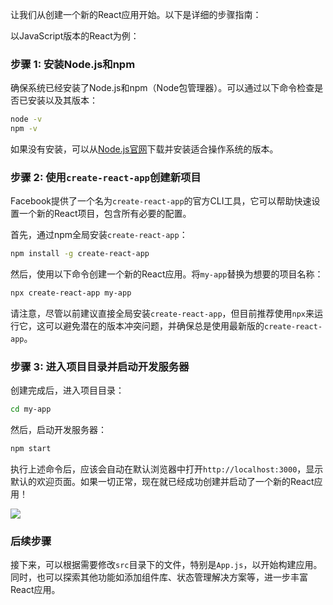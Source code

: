 让我们从创建一个新的React应用开始。以下是详细的步骤指南：

以JavaScript版本的React为例：

### 步骤 1: 安装Node.js和npm

确保系统已经安装了Node.js和npm（Node包管理器）。可以通过以下命令检查是否已安装以及其版本：

```bash
node -v
npm -v
```

如果没有安装，可以从[Node.js官网](https://nodejs.org/)下载并安装适合操作系统的版本。

### 步骤 2: 使用`create-react-app`创建新项目

Facebook提供了一个名为`create-react-app`的官方CLI工具，它可以帮助快速设置一个新的React项目，包含所有必要的配置。

首先，通过npm全局安装`create-react-app`：

```bash
npm install -g create-react-app
```

然后，使用以下命令创建一个新的React应用。将`my-app`替换为想要的项目名称：

```bash
npx create-react-app my-app
```

请注意，尽管以前建议直接全局安装`create-react-app`，但目前推荐使用`npx`来运行它，这可以避免潜在的版本冲突问题，并确保总是使用最新版的`create-react-app`。

### 步骤 3: 进入项目目录并启动开发服务器

创建完成后，进入项目目录：

```bash
cd my-app
```

然后，启动开发服务器：

```bash
npm start
```

执行上述命令后，应该会自动在默认浏览器中打开`http://localhost:3000`，显示默认的欢迎页面。如果一切正常，现在就已经成功创建并启动了一个新的React应用！

![](https://cdn.nlark.com/yuque/0/2025/png/2077593/1742463289501-3a3cae2d-9dd5-4a39-bb75-47df672d08da.png)

### 后续步骤

接下来，可以根据需要修改`src`目录下的文件，特别是`App.js`，以开始构建应用。同时，也可以探索其他功能如添加组件库、状态管理解决方案等，进一步丰富React应用。
